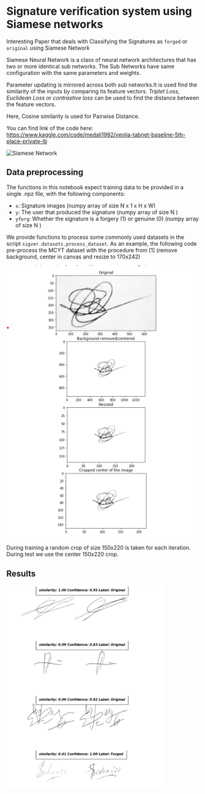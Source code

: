 # Signature verification system using Siamese networks

Interesting Paper that deals with Classifying the Signatures as `forged` or `original` using Siamese Network

Siamese Neural Network is a class of neural network architectures that has two or more identical sub networks. The Sub Networks have same configuration with the same parameters and weights.

Parameter updating is mirrored across both sub networks.It is used find the similarity of the inputs by comparing its feature vectors.
*Triplet Loss*, *Euclidean Loss* or *contrastive loss* can be used to find the distance between the feature vectors.

Here, Cosine similarity is used for Pairwise Distance.

You can find link of the code here: 
https://www.kaggle.com/code/medali1992/veolia-tabnet-baseline-5th-place-private-lb


![Siamese Network](https://cdn-images-1.medium.com/max/800/1*LwOBbwGXMZUy6OzkFAPTzw.png)


## Data preprocessing

The functions in this notebook expect training data to be provided in a single .npz file, with the following components:

* ```x```: Signature images (numpy array of size N x 1 x H x W)
* ```y```: The user that produced the signature (numpy array of size N )
* ```yforg```: Whether the signature is a forgery (1) or genuine (0) (numpy array of size N )

We provide functions to process some commonly used datasets in the script ```sigver.datasets.process_dataset```. 
As an example, the following code pre-process the MCYT dataset with the procedure from [1] (remove background, center in canvas and resize to 170x242)

![Data preprocessing](https://github.com/medAli-ai/Siamese-signature-verification-with-confidence/blob/main/Images/processed.png)

During training a random crop of size 150x220 is taken for each iteration. During test we use the center 150x220 crop.

## Results
![Results](https://github.com/medAli-ai/Siamese-signature-verification-with-confidence/blob/main/Images/results.PNG)
